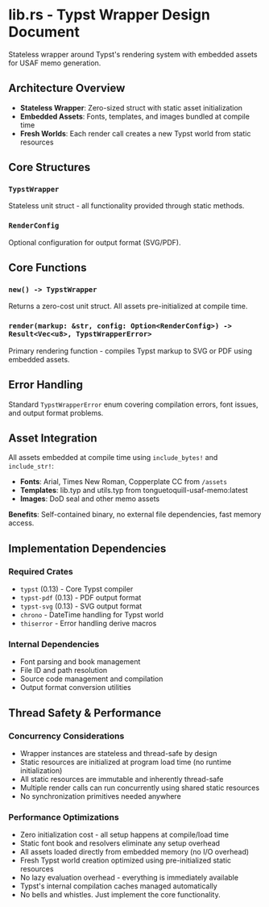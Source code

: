 # lib.rs - Typst Wrapper Design Document

Stateless wrapper around Typst's rendering system with embedded assets for USAF memo generation.

## Architecture Overview

- **Stateless Wrapper**: Zero-sized struct with static asset initialization
- **Embedded Assets**: Fonts, templates, and images bundled at compile time
- **Fresh Worlds**: Each render call creates a new Typst world from static resources

## Core Structures

### `TypstWrapper`
Stateless unit struct - all functionality provided through static methods.

### `RenderConfig`  
Optional configuration for output format (SVG/PDF).

## Core Functions

### `new() -> TypstWrapper`
Returns a zero-cost unit struct. All assets pre-initialized at compile time.

### `render(markup: &str, config: Option<RenderConfig>) -> Result<Vec<u8>, TypstWrapperError>`
Primary rendering function - compiles Typst markup to SVG or PDF using embedded assets.


## Error Handling

Standard `TypstWrapperError` enum covering compilation errors, font issues, and output format problems.

## Asset Integration

All assets embedded at compile time using `include_bytes!` and `include_str!`:

- **Fonts**: Arial, Times New Roman, Copperplate CC from `/assets`
- **Templates**: lib.typ and utils.typ from tonguetoquill-usaf-memo:latest
- **Images**: DoD seal and other memo assets

**Benefits**: Self-contained binary, no external file dependencies, fast memory access.

## Implementation Dependencies

### Required Crates
- `typst` (0.13) - Core Typst compiler
- `typst-pdf` (0.13) - PDF output format
- `typst-svg` (0.13) - SVG output format  
- `chrono` - DateTime handling for Typst world
- `thiserror` - Error handling derive macros

### Internal Dependencies
- Font parsing and book management
- File ID and path resolution
- Source code management and compilation
- Output format conversion utilities

## Thread Safety & Performance

### Concurrency Considerations
- Wrapper instances are stateless and thread-safe by design
- Static resources are initialized at program load time (no runtime initialization)
- All static resources are immutable and inherently thread-safe
- Multiple render calls can run concurrently using shared static resources
- No synchronization primitives needed anywhere

### Performance Optimizations
- Zero initialization cost - all setup happens at compile/load time
- Static font book and resolvers eliminate any setup overhead
- All assets loaded directly from embedded memory (no I/O overhead)
- Fresh Typst world creation optimized using pre-initialized static resources
- No lazy evaluation overhead - everything is immediately available
- Typst's internal compilation caches managed automatically
- No bells and whistles. Just implement the core functionality.